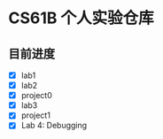 # CS61B 个人实验仓库
## 目前进度
* [x] lab1
* [x] lab2
* [x] project0
* [x] lab3
* [x] project1
* [x] Lab 4: Debugging
